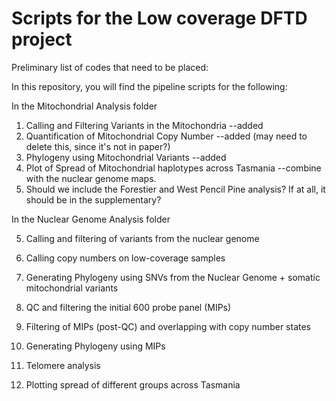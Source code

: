 # Scripts for the Low coverage DFTD project


Preliminary list of codes that need to be placed:

In this repository, you will find the pipeline scripts for the following:

In the Mitochondrial Analysis folder
1) Calling and Filtering Variants in the Mitochondria --added
2) Quantification of Mitochondrial Copy Number --added (may need to delete this, since it's not in paper?)
3) Phylogeny using Mitochondrial Variants --added
4) Plot of Spread of Mitochondrial haplotypes across Tasmania --combine with the nuclear genome maps.
5) Should we include the Forestier and West Pencil Pine analysis? If at all, it should be in the supplementary?

In the Nuclear Genome Analysis folder

5) Calling and filtering of variants from the nuclear genome
6) Calling copy numbers on low-coverage samples
7) Generating Phylogeny using SNVs from the Nuclear Genome + somatic mitochondrial variants
8) QC and filtering the initial 600 probe panel (MIPs)
9) Filtering of MIPs (post-QC) and overlapping with copy number states
10) Generating Phylogeny using MIPs
11) Telomere analysis

12) Plotting spread of different groups across Tasmania
